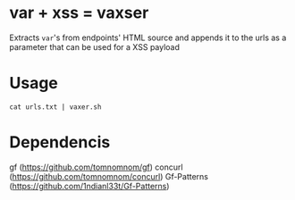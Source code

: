 # var + xss = vaxser

Extracts `var`'s from endpoints' HTML source and appends it to the urls as a parameter that can be used for a XSS payload

# Usage

`cat urls.txt | vaxer.sh`

# Dependencis 

gf (https://github.com/tomnomnom/gf)
concurl (https://github.com/tomnomnom/concurl)
Gf-Patterns (https://github.com/1ndianl33t/Gf-Patterns)
